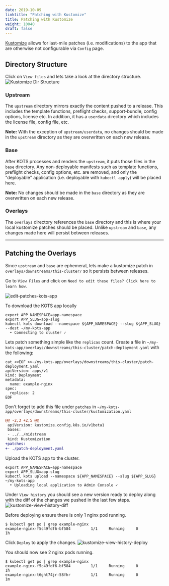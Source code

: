 ```yaml
---
date: 2019-10-09
linktitle: "Patching with Kustomize"
title: Patching with Kustomize
weight: 10040
draft: false
---
```


[Kustomize](https://kustomize.io) allows for last-mile patches (i.e. modifications) to the app that are otherwise not configurable via `Config` page.

## Directory Structure

Click on `View files` and lets take a look at the directory structure.
![Kustomize Dir Structure](/images/kustomize-dir-structure.png)

### Upstream

The `upstream` directory mirrors exactly the content pushed to a release. This includes the template functions, preflight checks, support-bundle, config options, license etc. In addition, it has a `userdata` directory which includes the license file, config file, etc.

**Note:** With the exception of `upstream/userdata`, no changes should be made in the `upstream` directory as they are overwritten on each new release.

### Base

After KOTS processes and renders the `upstream`, it puts those files in the `base` directory. Any non-deployable manifests such as template functions, preflight checks, config options, etc. are removed, and only the "deployable" application (i.e. deployable with `kubectl apply`) will be placed here.

**Note:** No changes should be made in the `base` directory as they are overwritten on each new release.

### Overlays

The `overlays` directory references the `base` directory and this is where your local kustomize patches should be placed. Unlike `upstream` and `base`, any changes made here will persist between releases.

* * *

## Patching the Overlays

Since `upstream` and `base` are ephemeral, lets make a kustomize patch in `overlays/downstreams/this-cluster/` so it persists between releases.

Go to `View Files` and click on `Need to edit these files? Click here to learn how`.

![edit-patches-kots-app](/images/edit-patches-kots-app.png)

To download the KOTS app locally

```shell
export APP_NAMESPACE=app-namespace
export APP_SLUG=app-slug
kubectl kots download --namespace ${APP_NAMESPACE} --slug ${APP_SLUG} --dest ~/my-kots-app
  • Connecting to cluster ✓
```


Lets patch something simple like the `replicas` count. Create a file in `~/my-kots-app/overlays/downstreams/this-cluster/patch-deployment.yaml` with the following:

```shell
cat <<EOF >>~/my-kots-app/overlays/downstreams/this-cluster/patch-deployment.yaml
apiVersion: apps/v1
kind: Deployment
metadata:
  name: example-nginx
spec:
  replicas: 2
EOF
```

Don't forget to add this file under `patches` in `~/my-kots-app/overlays/downstreams/this-cluster/kustomization.yaml`

```diff
@@ -2,3 +2,5 @@
 apiVersion: kustomize.config.k8s.io/v1beta1
 bases:
 - ../../midstream
 kind: Kustomization
+patches:
+- ./patch-deployment.yaml
```

Upload the KOTS app to the cluster.

```shell
export APP_NAMESPACE=app-namespace
export APP_SLUG=app-slug
kubectl kots upload --namespace ${APP_NAMESPACE} --slug ${APP_SLUG} ~/my-kots-app
  • Uploading local application to Admin Console ✓
```

Under `View history` you should see a new version ready to deploy along with the diff of the changes we pushed in the last few steps.
![kustomize-view-history-diff](/images/kustomize-view-history-diff.png)

Before deploying ensure there is only 1 nginx pod running.
```shell
$ kubectl get po | grep example-nginx
example-nginx-f5c49fdf6-bf584         1/1     Running     0          1h
```

Click `Deploy` to apply the changes.
![kustomize-view-history-deploy](/images/kustomize-view-history-deploy.png)

You should now see 2 nginx pods running.
```shell
$ kubectl get po | grep example-nginx
example-nginx-f5c49fdf6-bf584         1/1     Running     0          1h
example-nginx-t6ght74jr-58fhr         1/1     Running     0          1m
```
